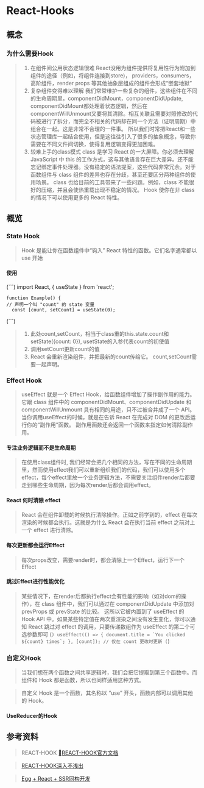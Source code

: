 # React-Hooks
## 概念
### 为什么需要Hook
> 1. 在组件间公用状态逻辑很难
> React没用为组件提供将复用性行为附加到组件的途径（例如，将组件连接到store)， providers，consumers，高阶组件，render props 等其他抽象层组成的组件会形成“嵌套地狱”
> 2. 复杂组件变得难以理解
> 我们常常维护一些复杂的组件，这些组件在不同的生命周期里，componentDidMount，componentDidUpdate, componentDidMount都处理着状态逻辑，然后在componentWillUnmount又要将其清除。相互关联且需要对照修改的代码被进行了拆分，而完全不相关的代码却在同一个方法（证明周期）中组合在一起。这是非常不合理的一件事。
> 所以我们时常把React和一些状态管理库一起结合使用，但是这往往引入了很多的抽象概念，导致你需要在不同文件间切换，使得复用逻辑变得更加困难。
> 3. 较难上手的class模式
> class 是学习 React 的一大屏障。你必须去理解 JavaScript 中 this 的工作方式，这与其他语言存在巨大差异。还不能忘记绑定事件处理器。没有稳定的语法提案，这些代码非常冗余。对于函数组件与 class 组件的差异也存在分歧，甚至还要区分两种组件的使用场景。
> class 也给目前的工具带来了一些问题。例如，class 不能很好的压缩，并且会使热重载出现不稳定的情况。
> Hook 使你在非 class 的情况下可以使用更多的 React 特性。
## 概览
### State Hook
> Hook 是能让你在函数组件中“钩入” React 特性的函数。它们名字通常都以 use 开始
#### 使用
(```)
    import React, { useState } from 'react';

    function Example() {
    // 声明一个叫 "count" 的 state 变量
      const [count, setCount] = useState(0);
(```)
> 1. 此处count,setCount，相当于class重的this.state.count和setState({count: 0}), usetState的入参代表count的初使值
> 2. 调用setCount更新count的值
> 3. React 会重新渲染组件，并把最新的count传给它。
count,setCount需要一起声明。

### Effect Hook
> useEffect 就是一个 Effect Hook，给函数组件增加了操作副作用的能力。它跟 class 组件中的 componentDidMount、componentDidUpdate 和 componentWillUnmount 具有相同的用途，只不过被合并成了一个 API。
> 当你调用useEffect的时候，就是在告诉 React 在完成对 DOM 的更改后运行你的“副作用”函数。
> 副作用函数还会返回一个函数来指定如何清除副作用。
#### 专注业务逻辑而不是生命周期
> 在使用class组件时, 我们经常会把几个相同的方法，写在不同的生命周期里，然而使用effect我们可以重新组织我们的代码，我们可以使用多个effect，每个effect里放一个业务逻辑方法，不需要关注组件render后都要走到哪些生命周期，因为每次render后都会调用effect。
#### React 何时清除 effect
> React 会在组件卸载的时候执行清除操作。正如之前学到的，effect 在每次渲染的时候都会执行。这就是为什么 React 会在执行当前 effect 之前对上一个 effect 进行清除。
#### 每次更新都会运行Effect
> 每次props改变，需要render时，都会清除上一个Effect，运行下一个Effect
#### 跳过Effect进行性能优化
> 某些情况下，在render后都执行effect会有性能的影响（如对dom的操作），在 class 组件中，我们可以通过在 componentDidUpdate 中添加对 prevProps 或 prevState 的比较。
> 这所以它被内置到了 useEffect 的 Hook API 中。如果某些特定值在两次重渲染之间没有发生变化，你可以通知 React 跳过对 effect 的调用，只要传递数组作为 useEffect 的第二个可选参数即可
> (```)
useEffect(() => {
  document.title = `You clicked ${count} times`;
}, [count]); // 仅在 count 更改时更新
(```)
### 自定义Hook
> 当我们想在两个函数之间共享逻辑时，我们会把它提取到第三个函数中。而组件和 Hook 都是函数，所以也同样适用这种方式。

> 自定义 Hook 是一个函数，其名称以 “use” 开头，函数内部可以调用其他的 Hook。

#### UseReducer的Hook
## 参考资料
> REACT-HOOK [REACT-HOOK官方文档](https://zh-hans.reactjs.org/docs/hooks-intro.html)

> [REACT-HOOK深入不浅出](https://zhuanlan.zhihu.com/p/50099963)

> [Egg + React + SSR同构开发](http://ykfe.net/guide/isomorphism.html)
